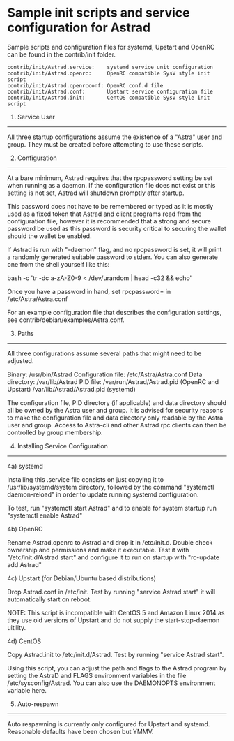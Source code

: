 Sample init scripts and service configuration for Astrad
==========================================================

Sample scripts and configuration files for systemd, Upstart and OpenRC
can be found in the contrib/init folder.

    contrib/init/Astrad.service:    systemd service unit configuration
    contrib/init/Astrad.openrc:     OpenRC compatible SysV style init script
    contrib/init/Astrad.openrcconf: OpenRC conf.d file
    contrib/init/Astrad.conf:       Upstart service configuration file
    contrib/init/Astrad.init:       CentOS compatible SysV style init script

1. Service User
---------------------------------

All three startup configurations assume the existence of a "Astra" user
and group.  They must be created before attempting to use these scripts.

2. Configuration
---------------------------------

At a bare minimum, Astrad requires that the rpcpassword setting be set
when running as a daemon.  If the configuration file does not exist or this
setting is not set, Astrad will shutdown promptly after startup.

This password does not have to be remembered or typed as it is mostly used
as a fixed token that Astrad and client programs read from the configuration
file, however it is recommended that a strong and secure password be used
as this password is security critical to securing the wallet should the
wallet be enabled.

If Astrad is run with "-daemon" flag, and no rpcpassword is set, it will
print a randomly generated suitable password to stderr.  You can also
generate one from the shell yourself like this:

bash -c 'tr -dc a-zA-Z0-9 < /dev/urandom | head -c32 && echo'

Once you have a password in hand, set rpcpassword= in /etc/Astra/Astra.conf

For an example configuration file that describes the configuration settings,
see contrib/debian/examples/Astra.conf.

3. Paths
---------------------------------

All three configurations assume several paths that might need to be adjusted.

Binary:              /usr/bin/Astrad
Configuration file:  /etc/Astra/Astra.conf
Data directory:      /var/lib/Astrad
PID file:            /var/run/Astrad/Astrad.pid (OpenRC and Upstart)
                     /var/lib/Astrad/Astrad.pid (systemd)

The configuration file, PID directory (if applicable) and data directory
should all be owned by the Astra user and group.  It is advised for security
reasons to make the configuration file and data directory only readable by the
Astra user and group.  Access to Astra-cli and other Astrad rpc clients
can then be controlled by group membership.

4. Installing Service Configuration
-----------------------------------

4a) systemd

Installing this .service file consists on just copying it to
/usr/lib/systemd/system directory, followed by the command
"systemctl daemon-reload" in order to update running systemd configuration.

To test, run "systemctl start Astrad" and to enable for system startup run
"systemctl enable Astrad"

4b) OpenRC

Rename Astrad.openrc to Astrad and drop it in /etc/init.d.  Double
check ownership and permissions and make it executable.  Test it with
"/etc/init.d/Astrad start" and configure it to run on startup with
"rc-update add Astrad"

4c) Upstart (for Debian/Ubuntu based distributions)

Drop Astrad.conf in /etc/init.  Test by running "service Astrad start"
it will automatically start on reboot.

NOTE: This script is incompatible with CentOS 5 and Amazon Linux 2014 as they
use old versions of Upstart and do not supply the start-stop-daemon uitility.

4d) CentOS

Copy Astrad.init to /etc/init.d/Astrad. Test by running "service Astrad start".

Using this script, you can adjust the path and flags to the Astrad program by
setting the AstraD and FLAGS environment variables in the file
/etc/sysconfig/Astrad. You can also use the DAEMONOPTS environment variable here.

5. Auto-respawn
-----------------------------------

Auto respawning is currently only configured for Upstart and systemd.
Reasonable defaults have been chosen but YMMV.
